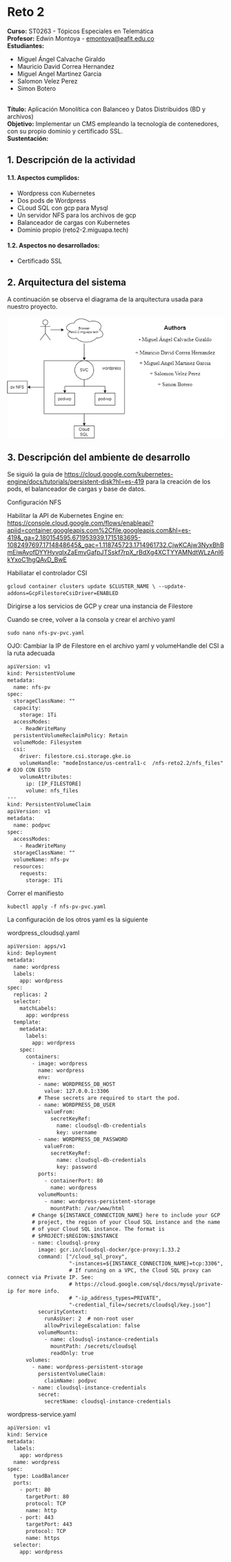 # Reto 2 

**Curso:** ST0263 - Tópicos Especiales en Telemática
<br>**Profesor:** Edwin Montoya - emontoya@eafit.edu.co
<br>**Estudiantes:**
- Miguel Ángel Calvache Giraldo
- Mauricio David Correa Hernandez
- Miguel Angel Martinez Garcia
- Salomon Velez Perez
- Simon Botero
  
<br>**Título:** Aplicación Monolítica con Balanceo y Datos Distribuidos (BD y archivos)
<br>**Objetivo:** Implementar un CMS empleando la tecnología de contenedores, con su propio dominio y certificado SSL. <br>**Sustentación:** 

## 1. Descripción de la actividad
#### 1.1. Aspectos cumplidos:

- Wordpress con Kubernetes
- Dos pods de Wordpress
- CLoud SQL con gcp para Mysql
- Un servidor NFS para los archivos de gcp
- Balanceador de cargas con Kubernetes
- Dominio propio (reto2-2.miguapa.tech)

#### 1.2. Aspectos no desarrollados:

- Certificado SSL

## 2. Arquitectura del sistema

A continuación se observa el diagrama de la arquitectura usada para nuestro proyecto.

![telematica-arquitectura-reto2](Arquitectura2.png)      

## 3. Descripción del ambiente de desarrollo

Se siguió la guia de https://cloud.google.com/kubernetes-engine/docs/tutorials/persistent-disk?hl=es-419 para la creación de los pods, el balanceador de cargas y base de datos.


Configuración NFS

Habilitar la API de Kubernetes Engine en: 
https://console.cloud.google.com/flows/enableapi?apiid=container.googleapis.com%2Cfile.googleapis.com&hl=es-419&_ga=2.180154595.671953939.1715183695-1082497697.1714848645&_gac=1.118745723.1714961732.CjwKCAjw3NyxBhBmEiwAyofDYYHyvqIxZaEmvGafpJTSskf7rpX_rBdXg4XCTYYAMNdtWLzAnI6kYxoC1hgQAvD_BwE

Habiliatar el controlador CSI

```
gcloud container clusters update $CLUSTER_NAME \ --update-addons=GcpFilestoreCsiDriver=ENABLED
```

Dirigirse a los servicios de GCP y crear una instancia de Filestore

Cuando se cree, volver a la consola y crear el archivo yaml

```
sudo nano nfs-pv-pvc.yaml
```

OJO: Cambiar la IP de Filestore en el archivo yaml y volumeHandle del CSI a la ruta adecuada

```
apiVersion: v1
kind: PersistentVolume
metadata:
  name: nfs-pv
spec:
  storageClassName: ""
  capacity:
    storage: 1Ti
  accessModes:
    - ReadWriteMany
  persistentVolumeReclaimPolicy: Retain
  volumeMode: Filesystem
  csi:
    driver: filestore.csi.storage.gke.io
    volumeHandle: "modeInstance/us-central1-c  /nfs-reto2.2/nfs_files" # OJO CON ESTO
    volumeAttributes:
      ip: [IP_FILESTORE]
      volume: nfs_files
---
kind: PersistentVolumeClaim
apiVersion: v1
metadata:
  name: podpvc
spec:
  accessModes:
    - ReadWriteMany
  storageClassName: ""
  volumeName: nfs-pv
  resources:
    requests:
      storage: 1Ti
```

Correr el manifiesto

```
kubectl apply -f nfs-pv-pvc.yaml
```

La configuración de los otros yaml es la siguiente

wordpress_cloudsql.yaml

```
apiVersion: apps/v1
kind: Deployment
metadata:
  name: wordpress
  labels:
    app: wordpress
spec:
  replicas: 2
  selector:
    matchLabels:
      app: wordpress
  template:
    metadata:
      labels:
        app: wordpress
    spec:
      containers:
        - image: wordpress
          name: wordpress
          env:
          - name: WORDPRESS_DB_HOST
            value: 127.0.0.1:3306
          # These secrets are required to start the pod.
          - name: WORDPRESS_DB_USER
            valueFrom:
              secretKeyRef:
                name: cloudsql-db-credentials
                key: username
          - name: WORDPRESS_DB_PASSWORD
            valueFrom:
              secretKeyRef:
                name: cloudsql-db-credentials
                key: password
          ports:
            - containerPort: 80
              name: wordpress
          volumeMounts:
            - name: wordpress-persistent-storage
              mountPath: /var/www/html
        # Change ${INSTANCE_CONNECTION_NAME} here to include your GCP
        # project, the region of your Cloud SQL instance and the name
        # of your Cloud SQL instance. The format is
        # $PROJECT:$REGION:$INSTANCE
        - name: cloudsql-proxy
          image: gcr.io/cloudsql-docker/gce-proxy:1.33.2
          command: ["/cloud_sql_proxy",
                    "-instances=${INSTANCE_CONNECTION_NAME}=tcp:3306",
                    # If running on a VPC, the Cloud SQL proxy can connect via Private IP. See:
                    # https://cloud.google.com/sql/docs/mysql/private-ip for more info.
                    # "-ip_address_types=PRIVATE",
                    "-credential_file=/secrets/cloudsql/key.json"]
          securityContext:
            runAsUser: 2  # non-root user
            allowPrivilegeEscalation: false
          volumeMounts:
            - name: cloudsql-instance-credentials
              mountPath: /secrets/cloudsql
              readOnly: true
      volumes:
        - name: wordpress-persistent-storage
          persistentVolumeClaim:
            claimName: podpvc
        - name: cloudsql-instance-credentials
          secret:
            secretName: cloudsql-instance-credentials
```

wordpress-service.yaml

```
apiVersion: v1
kind: Service
metadata:
  labels:
    app: wordpress
  name: wordpress
spec:
  type: LoadBalancer
  ports:
    - port: 80
      targetPort: 80
      protocol: TCP
      name: http
    - port: 443
      targetPort: 443
      protocol: TCP
      name: https
  selector:
    app: wordpress
```

